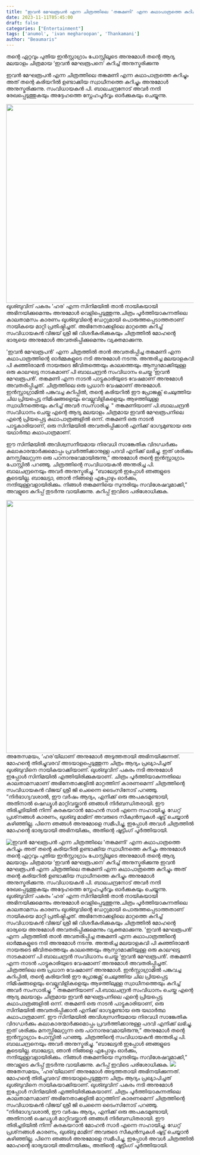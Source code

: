 ```yaml
---
title: "ഇവൻ മേഘരൂപൻ എന്ന ചിത്രത്തിലെ 'തങ്കമണി' എന്ന കഥാപാത്രത്തെ കുറിച്ചും അത് തന്റെ കരിയറിൽ ഉണ്ടാക്കിയ സ്വാധീനത്തെ കുറിച്ചും അനുമോൾ"
date: 2023-11-11T05:45:00
draft: false
categories: ["Entertainment"]
tags: ['anumol', 'ivan megharoopan', 'Thankamani']
author: "Beaumaris"
---
```


തന്റെ ഏറ്റവും പുതിയ ഇൻസ്റ്റാഗ്രാം പോസ്റ്റിലൂടെ അനുമോൾ തന്റെ ആദ്യ മലയാളം ചിത്രമായ ‘ഇവൻ മേഘരൂപനെ’ കുറിച്ച് അനുസ്മരിക്കുന്നു

ഇവൻ മേഘരൂപൻ എന്ന ചിത്രത്തിലെ തങ്കമണി എന്ന കഥാപാത്രത്തെ കുറിച്ചും അത് തന്റെ കരിയറിൽ ഉണ്ടാക്കിയ സ്വാധീനത്തെ കുറിച്ചും അനുമോൾ അനുസ്മരിക്കുന്നു. സംവിധായകൻ പി. ബാലചന്ദ്രനോട് അവർ നന്ദി രേഖപ്പെടുത്തുകയും അദ്ദേഹത്തെ സ്നേഹപൂർവ്വം ഓർക്കുകയും ചെയ്യുന്നു.

<img class="size-full wp-image-429305 aligncenter" src="https://cdn.boolokam.com/articles/2023/11/dqdqdb.jpg" alt="" width="800" height="533" />ഖുശ്ബുവിന് പകരം 'ഹര' എന്ന സിനിമയിൽ താൻ നായികയായി അഭിനയിക്കുമെന്നും അനുമോൾ വെളിപ്പെടുത്തുന്നു.ചിത്രം പൂർത്തിയാകുന്നതിലെ കാലതാമസം കാരണം ഖുശ്ബുവിന്റെ ഡേറ്റുമായി പൊരുത്തപ്പെടാത്തതാണ് നായികയെ മാറ്റി പ്രതിഷ്ഠിച്ചത്. അഭിനേതാക്കളിലെ മാറ്റത്തെ കുറിച്ച് സംവിധായകൻ വിജയ് ശ്രീ ജി വിശദീകരിക്കുകയും ചിത്രത്തിൽ മോഹന്റെ ഭാര്യയെ അനുമോൾ അവതരിപ്പിക്കുമെന്നും വ്യക്തമാക്കുന്നു.

'ഇവൻ മേഘരൂപൻ' എന്ന ചിത്രത്തിൽ താൻ അവതരിപ്പിച്ച തങ്കമണി എന്ന കഥാപാത്രത്തിന്റെ ഓർമ്മകളുടെ നടി അനുമോൾ നടന്നു. അന്തരിച്ച മലയാളകവി പി കുഞ്ഞിരാമൻ നായരുടെ ജീവിതത്തെയും കാലത്തെയും ആസ്പദമാക്കിയുള്ള ഒരു കാലഘട്ട നാടകമാണ് പി ബാലചന്ദ്രൻ സംവിധാനം ചെയ്ത ‘ഇവൻ മേഘരൂപൻ’. തങ്കമണി എന്ന നാടൻ പാട്ടുകാരിയുടെ വേഷമാണ് അനുമോൾ അവതരിപ്പിച്ചത്. ചിത്രത്തിലെ ഒരു പ്രധാന വേഷമാണ് അനുമോൾ. ഇൻസ്റ്റാഗ്രാമിൽ പങ്കുവച്ച കുറിപ്പിൽ, തന്റെ കരിയറിൽ ഈ പ്രോജക്റ്റ് ചെലുത്തിയ ചില പ്രിയപ്പെട്ട നിമിഷങ്ങളെയും വെല്ലുവിളികളെയും ആഴത്തിലുള്ള സ്വാധീനത്തെയും കുറിച്ച് അവർ സംസാരിച്ചു. " തങ്കമണിയാണ് പി.ബാലചന്ദ്രൻ സംവിധാനം ചെയ്ത എന്റെ ആദ്യ മലയാളം ചിത്രമായ ഇവൻ മേഘരൂപനിലെ എന്റെ പ്രിയപ്പെട്ട കഥാപാത്രങ്ങളിൽ ഒന്ന്. തങ്കമണി ഒരു നാടൻ പാട്ടുകാരിയാണ്, ഒരു സിനിമയിൽ അവതരിപ്പിക്കാൻ എനിക്ക് ഭാഗ്യമുണ്ടായ ഒരു യഥാർത്ഥ കഥാപാത്രമാണ്.

ഈ സിനിമയിൽ അവിശ്വസനീയമായ നിരവധി സാങ്കേതിക വിദഗ്ധർക്കും കലാകാരന്മാർക്കുമൊപ്പം പ്രവർത്തിക്കാനുള്ള പദവി എനിക്ക് ലഭിച്ചു. ഇത് ശരിക്കും മനസ്സിലേറ്റുന്ന ഒരു പഠനാനുഭവമായിരുന്നു,” അനുമോൾ തന്റെ ഇൻസ്റ്റാഗ്രാം പോസ്റ്റിൽ പറഞ്ഞു. ചിത്രത്തിന്റെ സംവിധായകൻ അന്തരിച്ച പി. ബാലചന്ദ്രനെയും അവർ അനുസ്മരിച്ചു. “ബാലേട്ടൻ ഇപ്പോൾ ഞങ്ങളുടെ കൂടെയില്ല. ബാലേട്ടാ, ഞാൻ നിങ്ങളെ എപ്പോഴും ഓർക്കും, നന്ദിയുള്ളവളായിരിക്കും. നിങ്ങൾ തങ്കമണിയെ സുന്ദരിയും സവിശേഷവുമാക്കി,” അവളുടെ കുറിപ്പ് തുടർന്നു വായിക്കുന്നു. കുറിപ്പ് ഇവിടെ പരിശോധിക്കുക.

<img class="size-full wp-image-429307 aligncenter" src="https://cdn.boolokam.com/articles/2023/11/qqdddd.jpg" alt="" width="552" height="678" />അതേസമയം, ‘ഹര’യിലാണ് അനുമോൾ അടുത്തതായി അഭിനയിക്കുന്നത്. മോഹന്റെ തിരിച്ചുവരവ് അടയാളപ്പെടുത്തുന്ന ചിത്രം ആദ്യം പ്രഖ്യാപിച്ചത് ഖുശ്ബുവിനെ നായികയാക്കിയാണ്. ഖുശ്ബുവിന് പകരം നടി അനുമോൾ ഇപ്പോൾ സിനിമയിൽ എത്തിയിരിക്കുകയാണ്. ചിത്രം പൂർത്തിയാകുന്നതിലെ കാലതാമസമാണ് അഭിനേതാക്കളിൽ മാറ്റത്തിന് കാരണമെന്ന് ചിത്രത്തിന്റെ സംവിധായകൻ വിജയ് ശ്രീ ജി ചെന്നൈ ടൈംസിനോട് പറഞ്ഞു. “നിർഭാഗ്യവശാൽ, ഈ വർഷം ആദ്യം, എനിക്ക് ഒരു അപകടമുണ്ടായി, അതിനാൽ ഷെഡ്യൂൾ മാറ്റിവയ്ക്കാൻ ഞങ്ങൾ നിർബന്ധിതരായി. ഈ തിരിച്ചടിയിൽ നിന്ന് കരകയറാൻ മോഹൻ സാർ എന്നെ സഹായിച്ചു. ഡേറ്റ് പ്രശ്‌നങ്ങൾ കാരണം, ഖുശ്ബു മാമിന് അവരുടെ സീക്വൻസുകൾ ഷൂട്ട് ചെയ്യാൻ കഴിഞ്ഞില്ല. പിന്നെ ഞങ്ങൾ അനുമോളെ സമീപിച്ചു, ഇപ്പോൾ അവൾ ചിത്രത്തിൽ മോഹന്റെ ഭാര്യയായി അഭിനയിക്കും, അതിന്റെ ഷൂട്ടിംഗ് പൂർത്തിയായി.


![ഇവൻ മേഘരൂപൻ എന്ന ചിത്രത്തിലെ 'തങ്കമണി' എന്ന കഥാപാത്രത്തെ കുറിച്ചും അത് തന്റെ കരിയറിൽ ഉണ്ടാക്കിയ സ്വാധീനത്തെ കുറിച്ചും അനുമോൾ](https://cdn.boolokam.com/articles/2023/11/dqdqdb.jpg)തന്റെ ഏറ്റവും പുതിയ ഇൻസ്റ്റാഗ്രാം പോസ്റ്റിലൂടെ അനുമോൾ തന്റെ ആദ്യ മലയാളം ചിത്രമായ ‘ഇവൻ മേഘരൂപനെ’ കുറിച്ച് അനുസ്മരിക്കുന്നു ഇവൻ മേഘരൂപൻ എന്ന ചിത്രത്തിലെ തങ്കമണി എന്ന കഥാപാത്രത്തെ കുറിച്ചും അത് തന്റെ കരിയറിൽ ഉണ്ടാക്കിയ സ്വാധീനത്തെ കുറിച്ചും അനുമോൾ അനുസ്മരിക്കുന്നു. സംവിധായകൻ പി. ബാലചന്ദ്രനോട് അവർ നന്ദി രേഖപ്പെടുത്തുകയും അദ്ദേഹത്തെ സ്നേഹപൂർവ്വം ഓർക്കുകയും ചെയ്യുന്നു. ഖുശ്ബുവിന് പകരം 'ഹര' എന്ന സിനിമയിൽ താൻ നായികയായി അഭിനയിക്കുമെന്നും അനുമോൾ വെളിപ്പെടുത്തുന്നു.ചിത്രം പൂർത്തിയാകുന്നതിലെ കാലതാമസം കാരണം ഖുശ്ബുവിന്റെ ഡേറ്റുമായി പൊരുത്തപ്പെടാത്തതാണ് നായികയെ മാറ്റി പ്രതിഷ്ഠിച്ചത്. അഭിനേതാക്കളിലെ മാറ്റത്തെ കുറിച്ച് സംവിധായകൻ വിജയ് ശ്രീ ജി വിശദീകരിക്കുകയും ചിത്രത്തിൽ മോഹന്റെ ഭാര്യയെ അനുമോൾ അവതരിപ്പിക്കുമെന്നും വ്യക്തമാക്കുന്നു. 'ഇവൻ മേഘരൂപൻ' എന്ന ചിത്രത്തിൽ താൻ അവതരിപ്പിച്ച തങ്കമണി എന്ന കഥാപാത്രത്തിന്റെ ഓർമ്മകളുടെ നടി അനുമോൾ നടന്നു. അന്തരിച്ച മലയാളകവി പി കുഞ്ഞിരാമൻ നായരുടെ ജീവിതത്തെയും കാലത്തെയും ആസ്പദമാക്കിയുള്ള ഒരു കാലഘട്ട നാടകമാണ് പി ബാലചന്ദ്രൻ സംവിധാനം ചെയ്ത ‘ഇവൻ മേഘരൂപൻ’. തങ്കമണി എന്ന നാടൻ പാട്ടുകാരിയുടെ വേഷമാണ് അനുമോൾ അവതരിപ്പിച്ചത്. ചിത്രത്തിലെ ഒരു പ്രധാന വേഷമാണ് അനുമോൾ. ഇൻസ്റ്റാഗ്രാമിൽ പങ്കുവച്ച കുറിപ്പിൽ, തന്റെ കരിയറിൽ ഈ പ്രോജക്റ്റ് ചെലുത്തിയ ചില പ്രിയപ്പെട്ട നിമിഷങ്ങളെയും വെല്ലുവിളികളെയും ആഴത്തിലുള്ള സ്വാധീനത്തെയും കുറിച്ച് അവർ സംസാരിച്ചു. " തങ്കമണിയാണ് പി.ബാലചന്ദ്രൻ സംവിധാനം ചെയ്ത എന്റെ ആദ്യ മലയാളം ചിത്രമായ ഇവൻ മേഘരൂപനിലെ എന്റെ പ്രിയപ്പെട്ട കഥാപാത്രങ്ങളിൽ ഒന്ന്. തങ്കമണി ഒരു നാടൻ പാട്ടുകാരിയാണ്, ഒരു സിനിമയിൽ അവതരിപ്പിക്കാൻ എനിക്ക് ഭാഗ്യമുണ്ടായ ഒരു യഥാർത്ഥ കഥാപാത്രമാണ്. ഈ സിനിമയിൽ അവിശ്വസനീയമായ നിരവധി സാങ്കേതിക വിദഗ്ധർക്കും കലാകാരന്മാർക്കുമൊപ്പം പ്രവർത്തിക്കാനുള്ള പദവി എനിക്ക് ലഭിച്ചു. ഇത് ശരിക്കും മനസ്സിലേറ്റുന്ന ഒരു പഠനാനുഭവമായിരുന്നു,” അനുമോൾ തന്റെ ഇൻസ്റ്റാഗ്രാം പോസ്റ്റിൽ പറഞ്ഞു. ചിത്രത്തിന്റെ സംവിധായകൻ അന്തരിച്ച പി. ബാലചന്ദ്രനെയും അവർ അനുസ്മരിച്ചു. “ബാലേട്ടൻ ഇപ്പോൾ ഞങ്ങളുടെ കൂടെയില്ല. ബാലേട്ടാ, ഞാൻ നിങ്ങളെ എപ്പോഴും ഓർക്കും, നന്ദിയുള്ളവളായിരിക്കും. നിങ്ങൾ തങ്കമണിയെ സുന്ദരിയും സവിശേഷവുമാക്കി,” അവളുടെ കുറിപ്പ് തുടർന്നു വായിക്കുന്നു. കുറിപ്പ് ഇവിടെ പരിശോധിക്കുക. ![](https://cdn.boolokam.com/articles/2023/11/qqdddd.jpg)അതേസമയം, ‘ഹര’യിലാണ് അനുമോൾ അടുത്തതായി അഭിനയിക്കുന്നത്. മോഹന്റെ തിരിച്ചുവരവ് അടയാളപ്പെടുത്തുന്ന ചിത്രം ആദ്യം പ്രഖ്യാപിച്ചത് ഖുശ്ബുവിനെ നായികയാക്കിയാണ്. ഖുശ്ബുവിന് പകരം നടി അനുമോൾ ഇപ്പോൾ സിനിമയിൽ എത്തിയിരിക്കുകയാണ്. ചിത്രം പൂർത്തിയാകുന്നതിലെ കാലതാമസമാണ് അഭിനേതാക്കളിൽ മാറ്റത്തിന് കാരണമെന്ന് ചിത്രത്തിന്റെ സംവിധായകൻ വിജയ് ശ്രീ ജി ചെന്നൈ ടൈംസിനോട് പറഞ്ഞു. “നിർഭാഗ്യവശാൽ, ഈ വർഷം ആദ്യം, എനിക്ക് ഒരു അപകടമുണ്ടായി, അതിനാൽ ഷെഡ്യൂൾ മാറ്റിവയ്ക്കാൻ ഞങ്ങൾ നിർബന്ധിതരായി. ഈ തിരിച്ചടിയിൽ നിന്ന് കരകയറാൻ മോഹൻ സാർ എന്നെ സഹായിച്ചു. ഡേറ്റ് പ്രശ്‌നങ്ങൾ കാരണം, ഖുശ്ബു മാമിന് അവരുടെ സീക്വൻസുകൾ ഷൂട്ട് ചെയ്യാൻ കഴിഞ്ഞില്ല. പിന്നെ ഞങ്ങൾ അനുമോളെ സമീപിച്ചു, ഇപ്പോൾ അവൾ ചിത്രത്തിൽ മോഹന്റെ ഭാര്യയായി അഭിനയിക്കും, അതിന്റെ ഷൂട്ടിംഗ് പൂർത്തിയായി.
